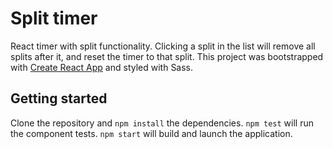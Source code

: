# Split timer

React timer with split functionality. Clicking a split in the list will remove all splits after it, and reset the timer to that split. This project was bootstrapped with [Create React App](https://github.com/facebookincubator/create-react-app) and styled with Sass.

## Getting started

Clone the repository and `npm install` the dependencies. `npm test` will run the component tests. `npm start` will build and launch the application.
